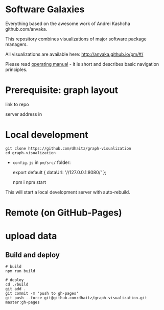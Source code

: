 # Software Galaxies

Everything based on the awesome work of Andrei Kashcha github.com/anvaka.

This repository combines visualizations of major software package managers.

All visualizations are available here: http://anvaka.github.io/pm/#/

Please read [operating manual](https://github.com/dhaitz/graph-visualization/tree/master/about#software-galaxies-documentation) -
it is short and describes basic navigation principles.

# Prerequisite: graph layout

link to repo

server address in 


# Local development


    git clone https://github.com/dhaitz/graph-visualization
    cd graph-visualization



* `config.js` in `pm/src/` folder:
  
    export default {
      dataUrl: '//127.0.0.1:8080/'
    };
    


    npm i
    npm start

This will start a local development server with auto-rebuild.


# Remote (on GitHub-Pages)

# upload data

## Build and deploy

	# build
    npm run build
	
	# deploy
    cd ./build
    git add .
    git commit -m 'push to gh-pages'
    git push --force git@github.com:dhaitz/graph-visualization.git master:gh-pages